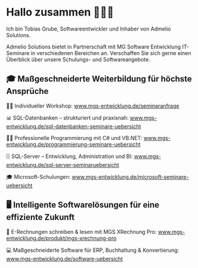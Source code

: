 # Hallo zusammen 🧔🏻‍♂️

Ich bin Tobias Grube, Softwareentwickler und Inhaber von Admelio Solutions. 

Admelio Solutions bietet in Partnerschaft mit MG Software Entwicklung IT-Seminare in verschiedenen Bereichen an. Verschaffen Sie sich gerne einen Überblick über unsere Schulungs- und Softwareangebote.

## 🎓 Maßgeschneiderte Weiterbildung für höchste Ansprüche
🧑‍🏫 Individueller Workshop: www.mgs-entwicklung.de/seminaranfrage

📊 SQL-Datenbanken – strukturiert und praxisnah: www.mgs-entwicklung.de/sql-datenbanken-seminare-uebersicht
  
👨‍💻 Professionelle Programmierung mit C# und VB.NET: www.mgs-entwicklung.de/programmierung-seminare-uebersicht
  
🗄️ SQL-Server – Entwicklung, Administration und BI: www.mgs-entwicklung.de/sql-server-seminaruebersicht
  
🎓 Microsoft-Schulungen: www.mgs-entwicklung.de/microsoft-seminare-uebersicht

## 🖥️ Intelligente Softwarelösungen für eine effiziente Zukunft
🧾 E-Rechnungen schreiben & lesen mit MGS XRechnung Pro:
www.mgs-entwicklung.de/produkt/mgs-xrechnung-pro

💻 Maßgeschneiderte Software für ERP, Buchhaltung & Konvertierung:
www.mgs-entwicklung.de/software-uebersicht
<!--
**tobigrbe/tobigrbe** is a ✨ _special_ ✨ repository because its `README.md` (this file) appears on your GitHub profile.

Here are some ideas to get you started:

- 🔭 I’m currently working on ...
- 🌱 I’m currently learning ...
- 👯 I’m looking to collaborate on ...
- 🤔 I’m looking for help with ...
- 💬 Ask me about ...
- 📫 How to reach me: ...
- 😄 Pronouns: ...
- ⚡ Fun fact: ...
-->
